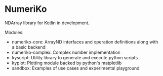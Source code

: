 # NumeriKo

NDArray library for Kotlin in development.

Modules:

- numeriko-core: ArrayND interfaces and operation definitions along with a basic backend
- numeriko-complex: Complex number implementation
- kyscript: Utility library to generate and execute python scripts
- kyplot: Plotting module backed by python's matplotlib
- sandbox: Examples of use cases and experimental playground

